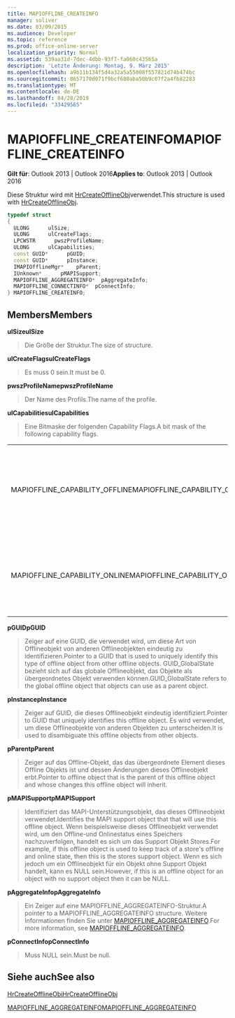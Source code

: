 ```yaml
---
title: MAPIOFFLINE_CREATEINFO
manager: soliver
ms.date: 03/09/2015
ms.audience: Developer
ms.topic: reference
ms.prod: office-online-server
localization_priority: Normal
ms.assetid: 539aa31d-7dec-4dbb-93f7-fa060c43565a
description: 'Letzte Änderung: Montag, 9. März 2015'
ms.openlocfilehash: a9b11b134f5d4a32a5a55008f557821d74b474bc
ms.sourcegitcommit: 8657170d071f9bcf680aba50b9c07f2a4fb82283
ms.translationtype: MT
ms.contentlocale: de-DE
ms.lasthandoff: 04/28/2019
ms.locfileid: "33429565"
---
```

# <a name="mapiofflinecreateinfo"></a><span data-ttu-id="1a8eb-103">MAPIOFFLINE_CREATEINFO</span><span class="sxs-lookup"><span data-stu-id="1a8eb-103">MAPIOFFLINE_CREATEINFO</span></span>

  
  
<span data-ttu-id="1a8eb-104">**Gilt für**: Outlook 2013 | Outlook 2016</span><span class="sxs-lookup"><span data-stu-id="1a8eb-104">**Applies to**: Outlook 2013 | Outlook 2016</span></span> 
  
<span data-ttu-id="1a8eb-105">Diese Struktur wird mit [HrCreateOfflineObj](hrcreateofflineobj.md)verwendet.</span><span class="sxs-lookup"><span data-stu-id="1a8eb-105">This structure is used with [HrCreateOfflineObj](hrcreateofflineobj.md).</span></span>
  
```cpp
typedef struct
{
  ULONG      ulSize;
  ULONG      ulCreateFlags;
  LPCWSTR      pwszProfileName;
  ULONG      ulCapabilities;
  const GUID*      pGUID;
  const GUID*      pInstance;
  IMAPIOfflineMgr*    pParent;
  IUnknown*      pMAPISupport;
  MAPIOFFLINE_AGGREGATEINFO*  pAggregateInfo;
  MAPIOFFLINE_CONNECTINFO*  pConnectInfo;
} MAPIOFFLINE_CREATEINFO;
```

## <a name="members"></a><span data-ttu-id="1a8eb-106">Members</span><span class="sxs-lookup"><span data-stu-id="1a8eb-106">Members</span></span>

 <span data-ttu-id="1a8eb-107">**ulSize**</span><span class="sxs-lookup"><span data-stu-id="1a8eb-107">**ulSize**</span></span>
  
> <span data-ttu-id="1a8eb-108">Die Größe der Struktur.</span><span class="sxs-lookup"><span data-stu-id="1a8eb-108">The size of structure.</span></span>
    
 <span data-ttu-id="1a8eb-109">**ulCreateFlags**</span><span class="sxs-lookup"><span data-stu-id="1a8eb-109">**ulCreateFlags**</span></span>
  
> <span data-ttu-id="1a8eb-110">Es muss 0 sein.</span><span class="sxs-lookup"><span data-stu-id="1a8eb-110">It must be 0.</span></span>
    
 <span data-ttu-id="1a8eb-111">**pwszProfileName**</span><span class="sxs-lookup"><span data-stu-id="1a8eb-111">**pwszProfileName**</span></span>
  
> <span data-ttu-id="1a8eb-112">Der Name des Profils.</span><span class="sxs-lookup"><span data-stu-id="1a8eb-112">The name of the profile.</span></span>
    
 <span data-ttu-id="1a8eb-113">**ulCapabilities**</span><span class="sxs-lookup"><span data-stu-id="1a8eb-113">**ulCapabilities**</span></span>
  
> <span data-ttu-id="1a8eb-114">Eine Bitmaske der folgenden Capability Flags.</span><span class="sxs-lookup"><span data-stu-id="1a8eb-114">A bit mask of the following capability flags.</span></span>
    
|||
|:-----|:-----|
|<span data-ttu-id="1a8eb-115">MAPIOFFLINE_CAPABILITY_OFFLINE</span><span class="sxs-lookup"><span data-stu-id="1a8eb-115">MAPIOFFLINE_CAPABILITY_OFFLINE</span></span>  <br/> |<span data-ttu-id="1a8eb-116">Das Offlineobjekt kann offline geschaltet werden.</span><span class="sxs-lookup"><span data-stu-id="1a8eb-116">The offline object is capable of going offline.</span></span>  <br/> |
|<span data-ttu-id="1a8eb-117">MAPIOFFLINE_CAPABILITY_ONLINE</span><span class="sxs-lookup"><span data-stu-id="1a8eb-117">MAPIOFFLINE_CAPABILITY_ONLINE</span></span>  <br/> |<span data-ttu-id="1a8eb-118">Das Offlineobjekt kann online gehen.</span><span class="sxs-lookup"><span data-stu-id="1a8eb-118">The offline object is capable of going online.</span></span>  <br/> |
   
 <span data-ttu-id="1a8eb-119">**pGUID**</span><span class="sxs-lookup"><span data-stu-id="1a8eb-119">**pGUID**</span></span>
  
> <span data-ttu-id="1a8eb-120">Zeiger auf eine GUID, die verwendet wird, um diese Art von Offlineobjekt von anderen Offlineobjekten eindeutig zu identifizieren.</span><span class="sxs-lookup"><span data-stu-id="1a8eb-120">Pointer to a GUID that is used to uniquely identify this type of offline object from other offline objects.</span></span> <span data-ttu-id="1a8eb-121">GUID_GlobalState bezieht sich auf das globale Offlineobjekt, das Objekte als übergeordnetes Objekt verwenden können.</span><span class="sxs-lookup"><span data-stu-id="1a8eb-121">GUID_GlobalState refers to the global offline object that objects can use as a parent object.</span></span>
    
 <span data-ttu-id="1a8eb-122">**pInstance**</span><span class="sxs-lookup"><span data-stu-id="1a8eb-122">**pInstance**</span></span>
  
> <span data-ttu-id="1a8eb-123">Zeiger auf GUID, die dieses Offlineobjekt eindeutig identifiziert.</span><span class="sxs-lookup"><span data-stu-id="1a8eb-123">Pointer to GUID that uniquely identifies this offline object.</span></span> <span data-ttu-id="1a8eb-124">Es wird verwendet, um diese Offlineobjekte von anderen Objekten zu unterscheiden.</span><span class="sxs-lookup"><span data-stu-id="1a8eb-124">It is used to disambiguate this offline objects from other objects.</span></span>
    
 <span data-ttu-id="1a8eb-125">**pParent**</span><span class="sxs-lookup"><span data-stu-id="1a8eb-125">**pParent**</span></span>
  
> <span data-ttu-id="1a8eb-126">Zeiger auf das Offline-Objekt, das das übergeordnete Element dieses Offline Objekts ist und dessen Änderungen dieses Offlineobjekt erbt.</span><span class="sxs-lookup"><span data-stu-id="1a8eb-126">Pointer to offline object that is the parent of this offline object and whose changes this offline object will inherit.</span></span>
    
 <span data-ttu-id="1a8eb-127">**pMAPISupport**</span><span class="sxs-lookup"><span data-stu-id="1a8eb-127">**pMAPISupport**</span></span>
  
>  <span data-ttu-id="1a8eb-128">Identifiziert das MAPI-Unterstützungsobjekt, das dieses Offlineobjekt verwendet.</span><span class="sxs-lookup"><span data-stu-id="1a8eb-128">Identifies the MAPI support object that that will use this offline object.</span></span> <span data-ttu-id="1a8eb-129">Wenn beispielsweise dieses Offlineobjekt verwendet wird, um den Offline-und Onlinestatus eines Speichers nachzuverfolgen, handelt es sich um das Support Objekt Stores.</span><span class="sxs-lookup"><span data-stu-id="1a8eb-129">For example, if this offline object is used to keep track of a store's offline and online state, then this is the stores support object.</span></span> <span data-ttu-id="1a8eb-130">Wenn es sich jedoch um ein Offlineobjekt für ein Objekt ohne Support Objekt handelt, kann es NULL sein.</span><span class="sxs-lookup"><span data-stu-id="1a8eb-130">However, if this is an offline object for an object with no support object then it can be NULL.</span></span> 
    
 <span data-ttu-id="1a8eb-131">**pAggregateInfo**</span><span class="sxs-lookup"><span data-stu-id="1a8eb-131">**pAggregateInfo**</span></span>
  
> <span data-ttu-id="1a8eb-132">Ein Zeiger auf eine MAPIOFFLINE_AGGREGATEINFO-Struktur.</span><span class="sxs-lookup"><span data-stu-id="1a8eb-132">A pointer to a MAPIOFFLINE_AGGREGATEINFO structure.</span></span> <span data-ttu-id="1a8eb-133">Weitere Informationen finden Sie unter [MAPIOFFLINE_AGGREGATEINFO](mapioffline_aggregateinfo.md).</span><span class="sxs-lookup"><span data-stu-id="1a8eb-133">For more information, see [MAPIOFFLINE_AGGREGATEINFO](mapioffline_aggregateinfo.md).</span></span>
    
 <span data-ttu-id="1a8eb-134">**pConnectInfo**</span><span class="sxs-lookup"><span data-stu-id="1a8eb-134">**pConnectInfo**</span></span>
  
> <span data-ttu-id="1a8eb-135">Muss NULL sein.</span><span class="sxs-lookup"><span data-stu-id="1a8eb-135">Must be null.</span></span>
    
## <a name="see-also"></a><span data-ttu-id="1a8eb-136">Siehe auch</span><span class="sxs-lookup"><span data-stu-id="1a8eb-136">See also</span></span>



[<span data-ttu-id="1a8eb-137">HrCreateOfflineObj</span><span class="sxs-lookup"><span data-stu-id="1a8eb-137">HrCreateOfflineObj</span></span>](hrcreateofflineobj.md)
  
[<span data-ttu-id="1a8eb-138">MAPIOFFLINE_AGGREGATEINFO</span><span class="sxs-lookup"><span data-stu-id="1a8eb-138">MAPIOFFLINE_AGGREGATEINFO</span></span>](mapioffline_aggregateinfo.md)

